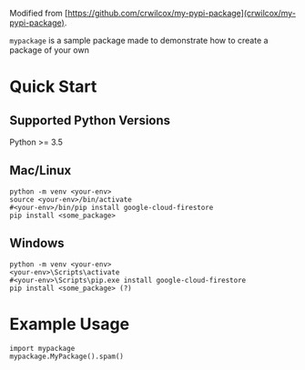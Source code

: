 Modified from [https://github.com/crwilcox/my-pypi-package](crwilcox/my-pypi-package).

`mypackage` is a sample package made to demonstrate how to create a package of your own

# Quick Start

## Supported Python Versions

Python >= 3.5

## Mac/Linux

```
python -m venv <your-env>
source <your-env>/bin/activate
#<your-env>/bin/pip install google-cloud-firestore
pip install <some_package>
```

## Windows

```
python -m venv <your-env>
<your-env>\Scripts\activate
#<your-env>\Scripts\pip.exe install google-cloud-firestore
pip install <some_package> (?)
```

# Example Usage

```
import mypackage
mypackage.MyPackage().spam()
```
